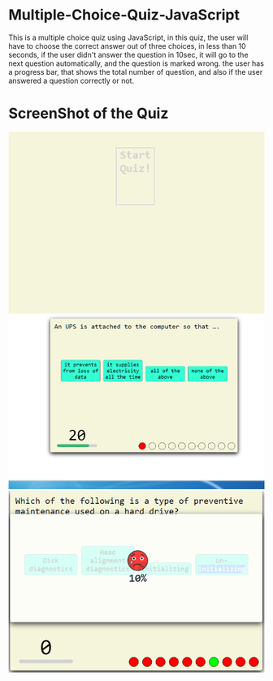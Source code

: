 # Multiple-Choice-Quiz-JavaScript
This is a multiple choice quiz using JavaScript, in this quiz, the user will have to choose the correct answer out of three choices, in less than 10 seconds, if the user didn't answer the question in 10sec, it will go to the next question automatically, and the question is marked wrong. the user has a progress bar, that shows the total number of question, and also if the user answered a question correctly or not.

# ScreenShot of the Quiz
![Capture1](/images/Capture3.PNG)
![Capture2](/images/Capture.PNG)
![Capture3](/images/Capture1.PNG)




